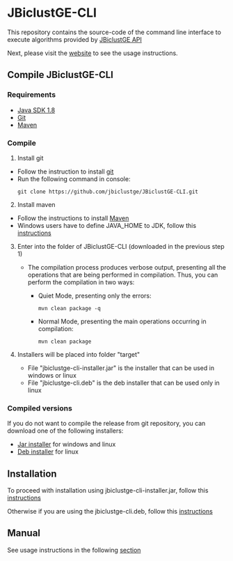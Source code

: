 # JBiclustGE-CLI

This repository contains the source-code of the command line interface to execute algorithms provided by [JBiclustGE API](https://github.com/jbiclustge/JBiclustGE)

Next, please visit the [website](https://jbiclustge.github.io) to see the usage instructions.

## Compile JBiclustGE-CLI
### Requirements
 - [Java SDK 1.8](http://www.oracle.com/technetwork/java/javase/downloads/index.html) 
 - [Git](https://git-scm.com)
 - [Maven](https://maven.apache.org)

### Compile

1. Install git 
  - Follow the instruction to install [git](https://git-scm.com/book/en/v2/Getting-Started-Installing-Git) 
  - Run the following command in console:
       ``` 
       git clone https://github.com/jbiclustge/JBiclustGE-CLI.git
       ```

2. Install maven
  - Follow the instructions to install [Maven](https://maven.apache.org/install.html)
  - Windows users have to define JAVA_HOME to JDK, follow this [instructions](http://roufid.com/no-compiler-is-provided-in-this-environment/)

3. Enter into the folder of JBiclustGE-CLI (downloaded in the previous step 1)
   - The compilation process produces verbose output, presenting all the operations that are being performed in compilation. Thus, you can perform the compilation in two ways:
      - Quiet Mode, presenting only the errors:
           ```
           mvn clean package -q 
           ```
           
      - Normal Mode, presenting the main operations occurring in compilation:
           ```
           mvn clean package 
          ```

3. Installers will be placed into folder "target"
    - File "jbiclustge-cli-installer.jar" is the installer that can be used in windows or linux
    - File "jbiclustge-cli.deb" is the deb installer that can be used only in linux
    
### Compiled versions

If you do not want to compile the release from git repository, you can download one of the following installers:
   - [Jar installer](https://jbiclustge.github.io/configs/download/#windows-and-linux-jar-installer_1) for windows and linux
   - [Deb installer](https://jbiclustge.github.io/configs/download/#linux-deb-installer_1) for linux    

## Installation

To proceed with installation using jbiclustge-cli-installer.jar, follow this [instructions](https://jbiclustge.github.io/configs/download/#windows-and-linux-jar-installer_1)

Otherwise if you are using the jbiclustge-cli.deb, follow this [instructions](https://jbiclustge.github.io/configs/download/#linux-deb-installer_1)

## Manual
See usage instructions in the following [section](https://jbiclustge.github.io/manual/manualjbiclustgecli/)


